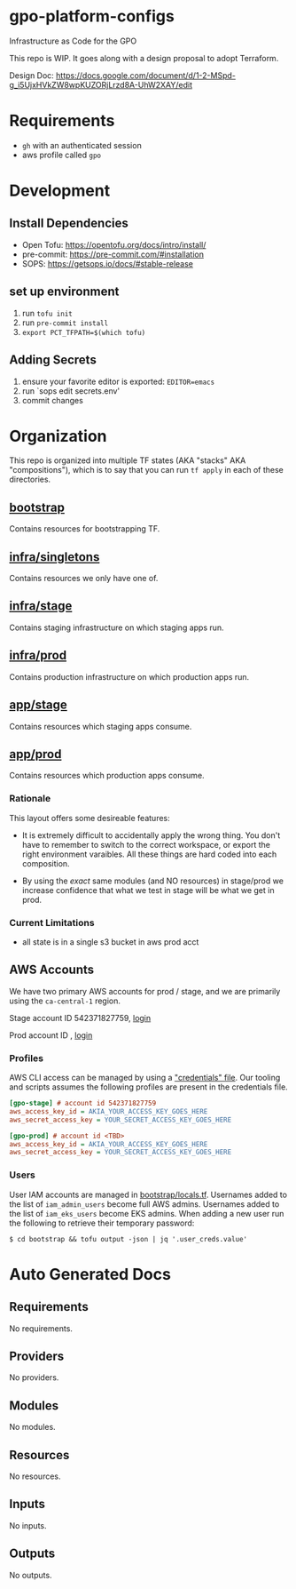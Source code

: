 # gpo-platform-configs
Infrastructure as Code for the GPO

This repo is WIP. It goes along with a design proposal to adopt Terraform.

Design Doc:
https://docs.google.com/document/d/1-2-MSpd-g_i5UjxHVkZW8wpKUZORjLrzd8A-UhW2XAY/edit

# Requirements

* `gh` with an authenticated session
* aws profile called `gpo`

# Development

## Install Dependencies

- Open Tofu: https://opentofu.org/docs/intro/install/
- pre-commit: https://pre-commit.com/#installation
- SOPS: https://getsops.io/docs/#stable-release

## set up environment

1. run `tofu init`
1. run `pre-commit install`
1. `export PCT_TFPATH=$(which tofu)`

## Adding Secrets

1. ensure your favorite editor is exported: `EDITOR=emacs`
1. run `sops edit secrets.env'
1. commit changes

# Organization

This repo is organized into multiple TF states (AKA "stacks" AKA "compositions"), which is to say that you can run `tf apply` in each of these directories.

## [bootstrap](./bootstrap)

Contains resources for bootstrapping TF.

## [infra/singletons](./infra/singletons)

Contains resources we only have one of.

## [infra/stage](./infra/stage)

Contains staging infrastructure on which staging apps run.

## [infra/prod](./infra/prod)

Contains production infrastructure on which production apps run.

## [app/stage](./app/stage)

Contains resources which staging apps consume.

## [app/prod](./app/prod)

Contains resources which production apps consume.

### Rationale

This layout offers some desireable features:

* It is extremely difficult to accidentally apply the wrong thing. You don't have to remember to switch to the correct workspace, or export the right environment varaibles. All these things are hard coded into each composition.

* By using the _exact_ same modules (and NO resources) in stage/prod we increase confidence that what we test in stage will be what we get in prod.

### Current Limitations
- all state is in a single s3 bucket in aws prod acct

## AWS Accounts

We have two primary AWS accounts for prod / stage, and we are primarily using the `ca-central-1` region.

Stage account ID 542371827759, [login](http://542371827759.signin.aws.amazon.com/console/)

Prod account ID <TBD>, [login](tbd)

### Profiles

AWS CLI access can be managed by using a ["credentials" file](https://docs.aws.amazon.com/cli/v1/userguide/cli-configure-files.html). Our tooling and scripts assumes the following profiles are present in the credentials file.

```ini
[gpo-stage] # account id 542371827759
aws_access_key_id = AKIA_YOUR_ACCESS_KEY_GOES_HERE
aws_secret_access_key = YOUR_SECRET_ACCESS_KEY_GOES_HERE

[gpo-prod] # account id <TBD>
aws_access_key_id = AKIA_YOUR_ACCESS_KEY_GOES_HERE
aws_secret_access_key = YOUR_SECRET_ACCESS_KEY_GOES_HERE
```

### Users

User IAM accounts are managed in [bootstrap/locals.tf](bootstrap/locals.tf). Usernames added to the list of `iam_admin_users` become full AWS admins. Usernames added to the list of `iam_eks_users` become EKS admins. When adding a new user run the following to retrieve their temporary password:

```console
$ cd bootstrap && tofu output -json | jq '.user_creds.value'
```

# Auto Generated Docs
<!-- BEGIN_TF_DOCS -->
## Requirements

No requirements.

## Providers

No providers.

## Modules

No modules.

## Resources

No resources.

## Inputs

No inputs.

## Outputs

No outputs.
<!-- END_TF_DOCS -->
